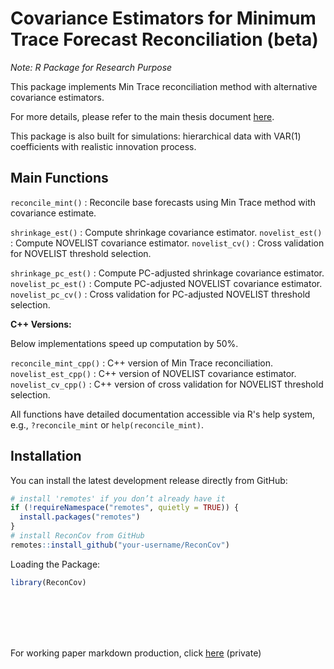 # Covariance Estimators for Minimum Trace Forecast Reconciliation (beta)
*Note: R Package for Research Purpose*

This package implements Min Trace reconciliation method with alternative covariance estimators.

For more details, please refer to the main thesis document [here](https://github.com/lordtahdus/Recon_Honours_Thesis/blob/master/Honours_thesis_25_VincentSu.pdf).

This package is also built for simulations: hierarchical data with VAR(1) coefficients with realistic innovation process.

## Main Functions

`reconcile_mint()` : Reconcile base forecasts using Min Trace method with covariance estimate.

`shrinkage_est()` : Compute shrinkage covariance estimator.
`novelist_est()` : Compute NOVELIST covariance estimator.
`novelist_cv()` : Cross validation for NOVELIST threshold selection.

`shrinkage_pc_est()` : Compute PC-adjusted shrinkage covariance estimator.
`novelist_pc_est()` : Compute PC-adjusted NOVELIST covariance estimator.
`novelist_pc_cv()` : Cross validation for PC-adjusted NOVELIST threshold selection.

**C++ Versions:**

Below implementations speed up computation by 50%.

`reconcile_mint_cpp()` : C++ version of Min Trace reconciliation.
`novelist_est_cpp()` : C++ version of NOVELIST covariance estimator.
`novelist_cv_cpp()` : C++ version of cross validation for NOVELIST threshold selection.

All functions have detailed documentation accessible via R's help system, e.g., `?reconcile_mint` or `help(reconcile_mint)`.

## Installation

You can install the latest development release directly from GitHub:

```r
# install 'remotes' if you don’t already have it
if (!requireNamespace("remotes", quietly = TRUE)) {
  install.packages("remotes")
}
# install ReconCov from GitHub
remotes::install_github("your-username/ReconCov")
```

Loading the Package:

```r
library(ReconCov)
```


<br> <br> <br> <br>

For working paper markdown production, click [here](https://github.com/lordtahdus/Recon_Honours_Thesis) (private)
